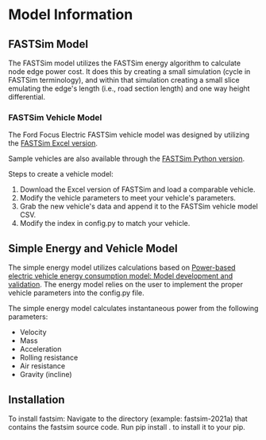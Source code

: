 # Model Information
## FASTSim Model
The FASTSim model utilizes the FASTSim energy algorithm to calculate node edge power cost. It does this by creating a small simulation (cycle in FASTSim terminology), and within that simulation creating a small slice emulating the edge's length (i.e., road section length) and one way height differential.

### FASTSim Vehicle Model
The Ford Focus Electric FASTSim vehicle model was designed by utilizing the [FASTSim Excel version](https://www.nrel.gov/transportation/fastsim.html).

Sample vehicles are also available through the [FASTSim Python version](https://www.nrel.gov/transportation/fastsim.html).

Steps to create a vehicle model:
1. Download the Excel version of FASTSim and load a comparable vehicle.
2. Modify the vehicle parameters to meet your vehicle's parameters.
3. Grab the new vehicle's data and append it to the FASTSim vehicle model CSV.
4. Modify the index in config.py to match your vehicle.

## Simple Energy and Vehicle Model
The simple energy model utilizes calculations based on [Power-based electric vehicle energy consumption model: Model development and validation](https://www.sciencedirect.com/science/article/pii/S030626191630085X). The energy model relies on the user to implement the proper vehicle parameters into the config.py file.

The simple energy model calculates instantaneous power from the following parameters:
- Velocity
- Mass
- Acceleration
- Rolling resistance
- Air resistance
- Gravity (incline)

## Installation 
To install fastsim: Navigate to the directory (example: fastsim-2021a) that contains the fastsim source code. Run pip install . to install it to your pip.

